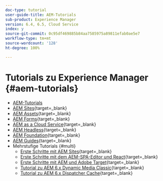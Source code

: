 ```yaml
---
doc-type: tutorial
user-guide-title: AEM-Tutorials
sub-product: Experience Manager
version: 6.4, 6.5, Cloud Service
index: y
source-git-commit: 0c95df469885b84aa7585975a89811efab0ae5e7
workflow-type: tm+mt
source-wordcount: '128'
ht-degree: 100%

---
```



# Tutorials zu Experience Manager {#aem-tutorials}

+ [AEM-Tutorials](overview.md)
+ [AEM Sites](https://experienceleague.adobe.com/docs/experience-manager-learn/sites/overview.html?lang=de){target=_blank}
+ [AEM Assets](https://experienceleague.adobe.com/docs/experience-manager-learn/assets/overview.html?lang=de){target=_blank}
+ [AEM Forms](https://experienceleague.adobe.com/docs/experience-manager-learn/forms/overview.html?lang=de){target=_blank}
+ [AEM as a Cloud Service](https://experienceleague.adobe.com/docs/experience-manager-learn/cloud-service/overview.html?lang=de){target=_blank}
+ [AEM Headless](https://experienceleague.adobe.com/docs/experience-manager-learn/getting-started-with-aem-headless/overview.html?lang=de){target=_blank}
+ [AEM Foundation](https://experienceleague.adobe.com/docs/experience-manager-learn/cloud-service/overview.html?lang=de){target=_blank}
+ [AEM Guides](https://experienceleague.adobe.com/docs/experience-manager-guides-learn/tutorials/overview.html?lang=de){target=_blank}
+ Mehrstufige Tutorials {#multi}
   + [Erste Schritte mit AEM Sites](https://experienceleague.adobe.com/docs/experience-manager-learn/getting-started-wknd-tutorial-develop/overview.html?lang=de){target=_blank}
   + [Erste Schritte mit dem AEM-SPA-Editor und React](https://experienceleague.adobe.com/docs/experience-manager-learn/spa-react-tutorial/overview.html?lang=de){target=_blank}
   + [Erste Schritte mit AEM und Adobe Target](https://experienceleague.adobe.com/docs/experience-manager-learn/aem-target-tutorial/overview.html?lang=de){target=_blank}
   + [Tutorial zu AEM 6.x Dynamic Media Classic](https://experienceleague.adobe.com/docs/experience-manager-learn/dynamic-media-classic-tutorial/overview.html?lang=de){target=_blank}
   + [Tutorial zu AEM 6.x Dispatcher Cache](https://experienceleague.adobe.com/docs/experience-manager-learn/dispatcher-tutorial/overview.html?lang=de){target=_blank}
